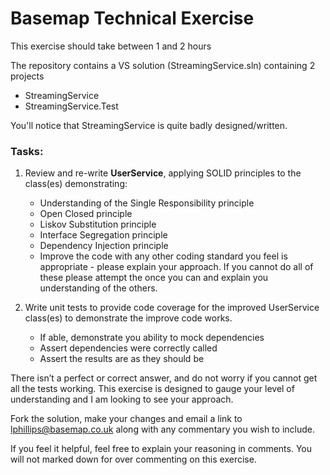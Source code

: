 # Basemap Technical Exercise
This exercise should take between 1 and 2 hours

The repository contains a VS solution (StreamingService.sln) containing 2 projects
- StreamingService
- StreamingService.Test

You'll notice that StreamingService is quite badly designed/written.  

### Tasks:
1. Review and re-write **UserService**, applying SOLID principles to the class(es) demonstrating:
    - Understanding of the Single Responsibility principle
    - Open Closed principle
    - Liskov Substitution principle 
    - Interface Segregation principle
    - Dependency Injection principle
    - Improve the code with any other coding standard you feel is appropriate - please explain your approach.
 If you cannot do all of these please attempt the once you can and explain you understanding of the others.  

2. Write unit tests to provide code coverage for the improved UserService class(es) to demonstrate the improve code works.
   - If able, demonstrate you ability to mock dependencies
   - Assert dependencies were correctly called
   - Assert the results are as they should be

There isn’t a perfect or correct answer, and do not worry if you cannot get all the tests working.  This exercise is designed to gauge your level of understanding and I am looking to see your approach.

Fork the solution, make your changes and email a link to lphillips@basemap.co.uk along with any commentary you wish to include. 

If you feel it helpful, feel free to explain your reasoning in comments.  You will not marked down for over commenting on this exercise.
